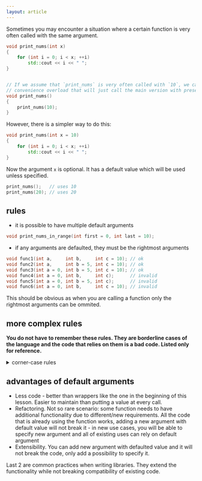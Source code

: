 ```yaml
---
layout: article
---
```


Sometimes you may encounter a situation where a certain function is very often called with the same argument.

```c++
void print_nums(int x)
{
    for (int i = 0; i < x; ++i)
        std::cout << i << " ";
}


// If we assume that `print_nums` is very often called with `10`, we can write a
// convenience overload that will just call the main version with preset argument:
void print_nums()
{
    print_nums(10);
}
```

However, there is a simpler way to do this:

```c++
void print_nums(int x = 10)
{
    for (int i = 0; i < x; ++i)
        std::cout << i << " ";
}
```

Now the argument `x` is optional. It has a default value which will be used unless specified.

```c++
print_nums();   // uses 10
print_nums(20); // uses 20
```

## rules

- it is possible to have multiple default arguments

```c++
void print_nums_in_range(int first = 0, int last = 10);
```

- if any arguments are defaulted, they must be the rightmost arguments

```c++
void func1(int a,     int b,     int c = 10); // ok
void func2(int a,     int b = 5, int c = 10); // ok
void func3(int a = 0, int b = 5, int c = 10); // ok
void func4(int a = 0, int b,     int c);      // invalid
void func5(int a = 0, int b = 5, int c);      // invalid
void func6(int a = 0, int b,     int c = 10); // invalid
```

This should be obvious as when you are calling a function only the rightmost arguments can be ommited.

## more complex rules

**You do not have to remember these rules. They are borderline cases of the language and the code that relies on them is a bad code. Listed only for reference.**

<details>
<summary>corner-case rules</summary>
<p markdown="block">

- If a function is **redeclared in the same scope**, default arguments can be added.

```c++
void f(int x, int y);
void f(int x, int y = 10); // ok, adds default argument

void h()
{
    void f(int x = 0, int y); // error: not in the same scope
}

void f(int x = 0, int y); // ok, adds default argument (specifying y again would be an error)
```

<div class="note pro-tip">
Write function declaration only once, with everything needed. Don't redeclare to add/fix something - change first declaration instead.
</div>

- If an `inline` function is declared in different translation units, the accumulated sets of default arguments must be the same at the end of each translation unit.

- If a `friend` declaration specifies a default, it must be a friend function definition, and no other declarations of this function are allowed in the translation unit.

- The using-declaration carries over the set of known default arguments, and if more arguments are added later to the function's namespace, those defaults are also visible anywhere the using-declaration is visible.

```c++
namespace N
{
    void f(int, int = 1);
}

using N::f;
void g()
{
    f(7); // calls f(7, 1);
    f();  // error, need 1 or 2 arguments
}

namespace N
{
    void f(int = 2, int);
}

void h()
{
    f();  // calls f(2, 1);
}
```

- The names used in the default arguments are looked up, checked for accessibility, and bound at the point of declaration, but are executed at the point of the function call.

```c++
int a = 1;
int f(int);
int g(int x = f(a)); // lookup for f finds ::f, lookup for a finds ::a
                     // the value of ::a, which is 1 at this point, is not used
void h()
{
    a = 2;  // changes the value of ::a

    {
        int a = 3;
        g();       // calls f(2), then calls g() with the result
    }
}
```

- Local variables are not allowed in default arguments unless used in unevaluated context

```c++
void f()
{
    int n = 1;
    extern void g(int x = n); // error: local variable cannot be a default
    extern void h(int x = sizeof n); // OK as of CWG 2082 (C++14)
}
```

- \[...\] more rules regarding pointers, classes and lambdas (ommited because explained later). Full information: https://en.cppreference.com/w/cpp/language/default_arguments

</p>
</details>

## advantages of default arguments

- Less code - better than wrappers like the one in the beginning of this lesson. Easier to maintain than putting a value at every call.
- Refactoring. Not so rare scenario: some function needs to have additional functionality due to different/new requirements. All the code that is already using the function works, adding a new argument with default value will not break it - in new use cases, you will be able to specify new argument and all of existing uses can rely on default argument
- Extensibility. You can add new argument with defaulted value and it will not break the code, only add a possibility to specify it.

Last 2 are common practices when writing libraries. They extend the functionality while not breaking compatibility of existing code.
